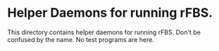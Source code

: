 # Helper Daemons for running rFBS. 

This directory contains helper daemons for running rFBS. 
Don't be confused by the name. No test programs are here. 
